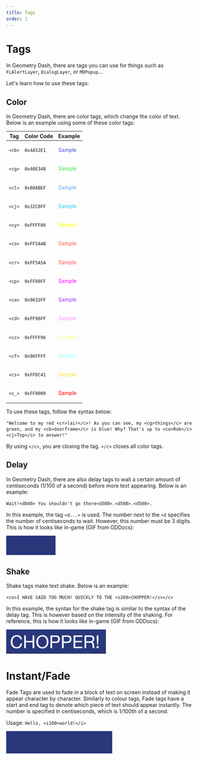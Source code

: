 ```yaml
---
title: Tags
order: 1
---
```


# Tags

In Geometry Dash, there are tags you can use for things such as `FLAlertLayer`, `DialogLayer`, or `MDPopup`...

Let's learn how to use these tags:

## Color

In Geometry Dash, there are color tags, which change the color of text. Below is an example using some of these color tags:

| **Tag** | **Color Code** | **Example**                           |
|---------|----------------|---------------------------------------|
| `<cb>`  | `0x4A52E1`     | <p style="color: #4A52E1;">Sample</p> |
| `<cg>`  | `0x40E348`     | <p style="color: #40E348;">Sample</p> |
| `<cl>`  | `0x60ABEF`     | <p style="color: #60ABEF;">Sample</p> |
| `<cj>`  | `0x32C8FF`     | <p style="color: #32C8FF;">Sample</p> |
| `<cy>`  | `0xFFFF00`     | <p style="color: #FFFF00;">Sample</p> |
| `<co>`  | `0xFF5A4B`     | <p style="color: #FF5A4B;">Sample</p> |
| `<cr>`  | `0xFF5A5A`     | <p style="color: #FF5A5A;">Sample</p> |
| `<cp>`  | `0xFF00FF`     | <p style="color: #FF00FF;">Sample</p> |
| `<ca>`  | `0x9632FF`     | <p style="color: #9632FF;">Sample</p> |
| `<cd>`  | `0xFF96FF`     | <p style="color: #FF96FF;">Sample</p> |
| `<cc>`  | `0xFFFF96`     | <p style="color: #FFFF96;">Sample</p> |
| `<cf>`  | `0x96FFFF`     | <p style="color: #96FFFF;">Sample</p> |
| `<cs>`  | `0xFFDC41`     | <p style="color: #FFDC41;">Sample</p> |
| `<c_>`   | `0xFF0000`     | <p style="color: #FF0000;">Sample</p> |

To use these tags, follow the syntax below:

```
"Welcome to my red <cr>lair</c>! As you can see, my <cg>things</c> are green, and my <cb>doorframe</c> is blue! Why? That's up to <co>Rob</c><cj>Top</c> to answer!"
```

By using `</c>`, you are closing the tag. `</c>` closes all color tags.

## Delay

In Geometry Dash, there are also delay tags to wait a certain amount of centiseconds (1/100 of a second) before more text appearing. Below is an example:

```
Wait!<d040> You shouldn't go there<d500>.<d500>.<d500>.
```

In this example, the tag `<d...>` is used. The number next to the `<d` specifies the number of centiseconds to wait. However, this number must be 3 digits. This is how it looks like in-game (GIF from GDDocs):

![GIF showing delay tag](/assets/delay_tag.gif)

## Shake

Shake tags make text shake. Below is an example:

```
<co>I HAVE SAID TOO MUCH! QUICKLY TO THE <s260>CHOPPER!</s></c>
```

In this example, the syntax for the shake tag is similar to the syntax of the delay tag. This is however based on the intensity of the shaking. For reference, this is how it looks like in-game (GIF from GDDocs):

![GIF showing shake tag](/assets/shake_tag.gif)

# Instant/Fade

Fade Tags are used to fade in a block of text on screen instead of making it appear character by character. Similarly to colour tags, Fade tags have a start and end tag to denote which piece of text should appear instantly. The number is specified in centiseconds, which is 1/100th of a second.

Usage: `Hello, <i100>world!</i>`

![GIF showing fade tag](/assets/fadein_tag.gif)
